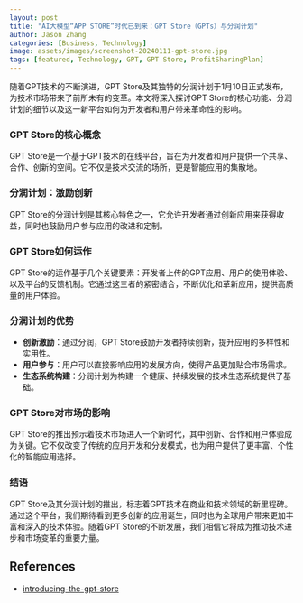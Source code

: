 ```yaml
---
layout: post
title: "AI大模型“APP STORE”时代已到来：GPT Store（GPTs）与分润计划"
author: Jason Zhang
categories: [Business, Technology]
image: assets/images/screenshot-20240111-gpt-store.jpg
tags: [featured, Technology, GPT, GPT Store, ProfitSharingPlan]
---
```


随着GPT技术的不断演进，GPT Store及其独特的分润计划于1月10日正式发布，为技术市场带来了前所未有的变革。本文将深入探讨GPT Store的核心功能、分润计划的细节以及这一新平台如何为开发者和用户带来革命性的影响。

### GPT Store的核心概念
GPT Store是一个基于GPT技术的在线平台，旨在为开发者和用户提供一个共享、合作、创新的空间。它不仅是技术交流的场所，更是智能应用的集散地。

### 分润计划：激励创新
GPT Store的分润计划是其核心特色之一，它允许开发者通过创新应用来获得收益，同时也鼓励用户参与应用的改进和定制。

### GPT Store如何运作
GPT Store的运作基于几个关键要素：开发者上传的GPT应用、用户的使用体验、以及平台的反馈机制。它通过这三者的紧密结合，不断优化和革新应用，提供高质量的用户体验。

### 分润计划的优势
- **创新激励**：通过分润，GPT Store鼓励开发者持续创新，提升应用的多样性和实用性。
- **用户参与**：用户可以直接影响应用的发展方向，使得产品更加贴合市场需求。
- **生态系统构建**：分润计划为构建一个健康、持续发展的技术生态系统提供了基础。

### GPT Store对市场的影响
GPT Store的推出预示着技术市场进入一个新时代，其中创新、合作和用户体验成为关键。它不仅改变了传统的应用开发和分发模式，也为用户提供了更丰富、个性化的智能应用选择。

### 结语
GPT Store及其分润计划的推出，标志着GPT技术在商业和技术领域的新里程碑。通过这个平台，我们期待看到更多创新的应用诞生，同时也为全球用户带来更加丰富和深入的技术体验。随着GPT Store的不断发展，我们相信它将成为推动技术进步和市场变革的重要力量。


## References
- [introducing-the-gpt-store][gpts]

[gpts]: https://openai.com/blog/introducing-the-gpt-store